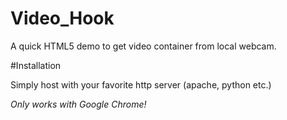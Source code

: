 Video_Hook
==========

A quick HTML5 demo to get video container from local webcam.

#Installation

Simply host with your favorite http server (apache, python etc.) 

*Only works with Google Chrome!*
